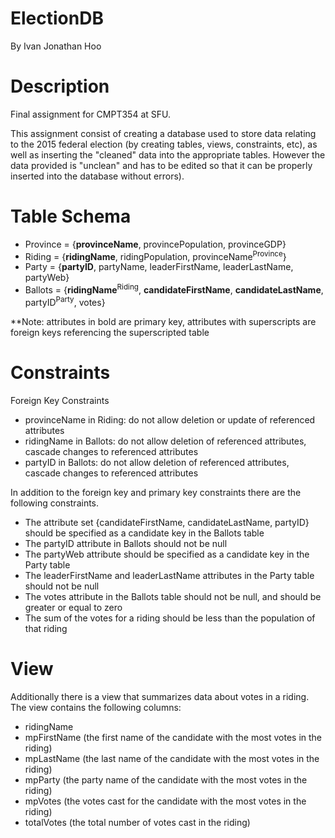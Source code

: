 # ElectionDB
By Ivan Jonathan Hoo

# Description
Final assignment for CMPT354 at SFU.

This assignment consist of creating a database used to store data relating to the 2015 federal election (by creating tables, views, constraints, etc), as well as inserting the "cleaned" data into the appropriate tables. However the data provided is "unclean" and has to be edited so that it can be properly inserted into the database without errors).

# Table Schema
- Province = {**provinceName**, provincePopulation, provinceGDP}
- Riding = {**ridingName**, ridingPopulation, provinceName<sup>Province</sup>}
- Party = {**partyID**, partyName, leaderFirstName, leaderLastName, partyWeb}
- Ballots = {**ridingName**<sup>Riding</sup>, **candidateFirstName**, **candidateLastName**, partyID<sup>Party</sup>,  votes}

**Note: attributes in bold are primary key, attributes with superscripts are foreign keys referencing the superscripted table

# Constraints
Foreign Key Constraints
- provinceName in Riding: do not allow deletion or update of referenced attributes
- ridingName in Ballots: do not allow deletion of referenced attributes, cascade changes to referenced attributes
- partyID in Ballots: do not allow deletion of referenced attributes, cascade changes to referenced attributes
 
In addition to the foreign key and primary key constraints there are the following constraints.
- The attribute set {candidateFirstName, candidateLastName, partyID} should be specified as a candidate key in the Ballots table
- The  partyID attribute in Ballots should not be null
- The  partyWeb attribute should be specified as a candidate key in the Party table
- The leaderFirstName and leaderLastName attributes in the Party table should not be null
- The votes attribute in the Ballots table should not be null, and should be greater or equal to zero
- The sum of the votes for a riding should be less than the population of that riding

# View
Additionally there is a view that summarizes data about votes in a riding. The view contains the following columns:
- ridingName
- mpFirstName (the first name of the candidate with the most votes in the riding)
- mpLastName (the last name of the candidate with the most votes in the riding)
- mpParty (the party name of the candidate with the most votes in the riding)
- mpVotes (the votes cast for the candidate with the most votes in the riding)
- totalVotes (the total number of votes cast in the riding)
